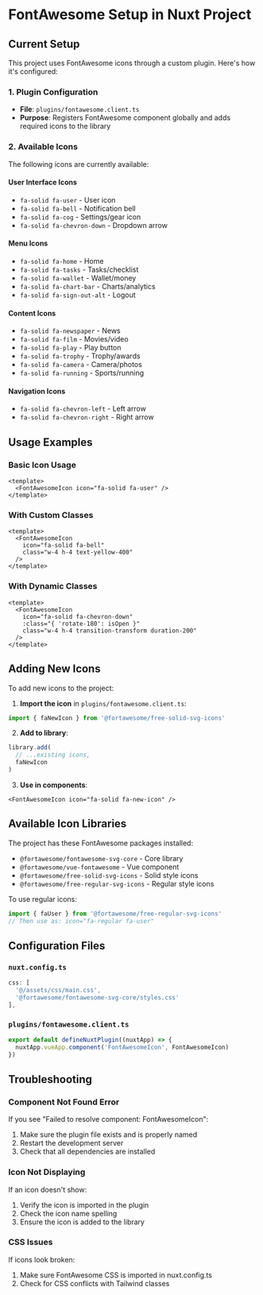 # FontAwesome Setup in Nuxt Project

## Current Setup

This project uses FontAwesome icons through a custom plugin. Here's how it's configured:

### 1. Plugin Configuration
- **File**: `plugins/fontawesome.client.ts`
- **Purpose**: Registers FontAwesome component globally and adds required icons to the library

### 2. Available Icons
The following icons are currently available:

#### User Interface Icons
- `fa-solid fa-user` - User icon
- `fa-solid fa-bell` - Notification bell
- `fa-solid fa-cog` - Settings/gear icon
- `fa-solid fa-chevron-down` - Dropdown arrow

#### Menu Icons
- `fa-solid fa-home` - Home
- `fa-solid fa-tasks` - Tasks/checklist
- `fa-solid fa-wallet` - Wallet/money
- `fa-solid fa-chart-bar` - Charts/analytics
- `fa-solid fa-sign-out-alt` - Logout

#### Content Icons
- `fa-solid fa-newspaper` - News
- `fa-solid fa-film` - Movies/video
- `fa-solid fa-play` - Play button
- `fa-solid fa-trophy` - Trophy/awards
- `fa-solid fa-camera` - Camera/photos
- `fa-solid fa-running` - Sports/running

#### Navigation Icons
- `fa-solid fa-chevron-left` - Left arrow
- `fa-solid fa-chevron-right` - Right arrow

## Usage Examples

### Basic Icon Usage
```vue
<template>
  <FontAwesomeIcon icon="fa-solid fa-user" />
</template>
```

### With Custom Classes
```vue
<template>
  <FontAwesomeIcon 
    icon="fa-solid fa-bell" 
    class="w-4 h-4 text-yellow-400" 
  />
</template>
```

### With Dynamic Classes
```vue
<template>
  <FontAwesomeIcon 
    icon="fa-solid fa-chevron-down"
    :class="{ 'rotate-180': isOpen }"
    class="w-4 h-4 transition-transform duration-200"
  />
</template>
```

## Adding New Icons

To add new icons to the project:

1. **Import the icon** in `plugins/fontawesome.client.ts`:
```typescript
import { faNewIcon } from '@fortawesome/free-solid-svg-icons'
```

2. **Add to library**:
```typescript
library.add(
  // ...existing icons,
  faNewIcon
)
```

3. **Use in components**:
```vue
<FontAwesomeIcon icon="fa-solid fa-new-icon" />
```

## Available Icon Libraries

The project has these FontAwesome packages installed:
- `@fortawesome/fontawesome-svg-core` - Core library
- `@fortawesome/vue-fontawesome` - Vue component
- `@fortawesome/free-solid-svg-icons` - Solid style icons
- `@fortawesome/free-regular-svg-icons` - Regular style icons

To use regular icons:
```typescript
import { faUser } from '@fortawesome/free-regular-svg-icons'
// Then use as: icon="fa-regular fa-user"
```

## Configuration Files

### `nuxt.config.ts`
```typescript
css: [
  '@/assets/css/main.css',
  '@fortawesome/fontawesome-svg-core/styles.css'
],
```

### `plugins/fontawesome.client.ts`
```typescript
export default defineNuxtPlugin((nuxtApp) => {
  nuxtApp.vueApp.component('FontAwesomeIcon', FontAwesomeIcon)
})
```

## Troubleshooting

### Component Not Found Error
If you see "Failed to resolve component: FontAwesomeIcon":
1. Make sure the plugin file exists and is properly named
2. Restart the development server
3. Check that all dependencies are installed

### Icon Not Displaying
If an icon doesn't show:
1. Verify the icon is imported in the plugin
2. Check the icon name spelling
3. Ensure the icon is added to the library

### CSS Issues
If icons look broken:
1. Make sure FontAwesome CSS is imported in nuxt.config.ts
2. Check for CSS conflicts with Tailwind classes
